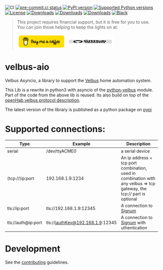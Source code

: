 ![CI](https://github.com/Cereal2nd/velbus-aio/actions/workflows/main.yml/badge.svg)
[![pre-commit.ci status](https://results.pre-commit.ci/badge/github/Cereal2nd/velbus-aio/master.svg)](https://results.pre-commit.ci/latest/github/Cereal2nd/velbus-aio/master)
[![PyPI version](https://badge.fury.io/py/velbus-aio.svg)](https://badge.fury.io/py/velbus-aio)
[![Supported Python versions](https://img.shields.io/pypi/pyversions/velbus-aio.svg)](https://github.com/Cereal2nd/velbus-aio)
[![License](https://img.shields.io/github/license/Cereal2nd/velbus-aio)](https://github.com/cereal2nd/velbus-aio/blob/master/LICENSE)
[![Downloads](https://pepy.tech/badge/velbus-aio)](https://pepy.tech/project/velbus-aio)
[![Downloads](https://pepy.tech/badge/velbus-aio/month)](https://pepy.tech/project/velbus-aio)
[![Downloads](https://pepy.tech/badge/velbus-aio/week)](https://pepy.tech/project/velbus-aio)
[![Black](https://img.shields.io/badge/code%20style-black-000000.svg)](https://github.com/psf/black)

> This project requires financial support, but it is free for you to use. You can join those helping to keep the lights on at:
>
> [<img src="https://raw.githubusercontent.com/Cereal2nd/hassio-velbusd/refs/heads/main/images/bmc-button.svg" width=150 height=40 style="margin: 5px"/>](https://buymeacoffee.com/cereal2nd) [<img src="https://raw.githubusercontent.com/Cereal2nd/hassio-velbusd/refs/heads/main/images/github-sponsors-button.svg" width=150 height=40 style="margin: 5px"/>](https://github.com/sponsors/Cereal2nd/)

# velbus-aio

Velbus Asyncio, a library to support the [Velbus](https://www.velbus.eu/) home automation system.

This Lib is a rewrite in python3 with asyncio of the [python-velbus](https://github.com/thomasdelaet/python-velbus/) module.
Part of the code from the above lib is reused.
Its also build on top of the [openHab velbus protocol description](https://github.com/StefCoene/moduleprotocol).

The latest version of the library is published as a python package on [pypi](https://pypi.org/project/velbus-aio/)

# Supported connections:

| Type               | Example                          | Description                                                                                                           |
| ------------------ | -------------------------------- | --------------------------------------------------------------------------------------------------------------------- |
| serial             | /dev/ttyACME0                    | a serial device                                                                                                       |
| (tcp://)ip:port    | 192.168.1.9:1234                 | An ip address + tcp port combination, used in combination with any velbus => tcp gateway, the tcp:// part is optional |
| tls://ip:port      | tls://192.168.1.9:12345          | A connection to [Signum](https://www.velbus.eu/products/view/?id=458140)                                              |
| tls://auth@ip:port | tls://iauthKey@192.168.1.9:12345 | A connection to [Signum](https://www.velbus.eu/products/view/?id=458140) with uthentication                           |

# Development

See the [contributing](https://github.com/Cereal2nd/velbus-aio/blob/master/CONTRIBUTING.md) guidelines.
